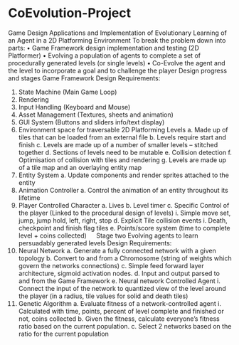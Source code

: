 # CoEvolution-Project

Game Design Applications and Implementation of Evolutionary Learning of an Agent in a 2D Platforming Environment 
To break the problem down into parts:
•	Game Framework design implementation and testing (2D Platformer)
•	Evolving a population of agents to complete a set of procedurally generated levels (or single levels)
•	Co-Evolve the agent and the level to incorporate a goal and to challenge the player
Design progress and stages 
Game Framework
Design Requirements:
1.	State Machine (Main Game Loop)
2.	Rendering 
3.	Input Handling (Keyboard and Mouse)
4.	Asset Management (Textures, sheets and animation)
5.	GUI System (Buttons and sliders info/text display)
6.	Environment space for traversable 2D Platforming Levels
a.	Made up of tiles that can be loaded from an external file
b.	Levels require start and finish
c.	Levels are made up of a number of smaller levels – stitched together
d.	Sections of levels need to be mutable 
e.	Collision detection
f.	Optimisation of collision with tiles and rendering
g.	Levels are made up of a tile map and an overlaying entity map
7.	Entity System
a.	Update components and render sprites attached to the entity
8.	Animation Controller
a.	Control the animation of an entity throughout its lifetime
9.	Player Controlled Character
a.	Lives 
b.	Level timer
c.	Specific Control of the player (Linked to the procedural design of levels) 
i.	Simple move set, jump, jump hold, left, right, stop
d.	Explicit Tile collision events
i.	Death, checkpoint and finish flag tiles
e.	Points/score system (time to complete level + coins collected)
 
Stage two Evolving agents to learn persuadably generated levels 
Design Requirements: 
1.	Neural Network 
a.	Generate a fully connected network with a given topology
b.	Convert to and from a Chromosome (string of weights which govern the networks connections)
c.	Simple feed forward layer architecture, sigmoid activation nodes.
d.	Input and output parsed to and from the Game Framework
e.	Neural network Controlled Agent
i.	Connect the input of the network to quantized view of the level around the player (in a radius, tile values for solid and death tiles)
2.	Genetic Algorithm 
a.	Evaluate fitness of a network-controlled agent
i.	Calculated with time, points, percent of level complete and finished or not, coins collected
b.	Given the fitness, calculate everyone’s fitness ratio based on the current population. 
c.	Select 2 networks based on the ratio for the current population
